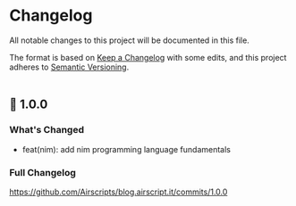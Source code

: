 # Changelog
All notable changes to this project will be documented in this file.  

The format is based on [Keep a Changelog](https://keepachangelog.com/en/1.0.0/) with some edits,
and this project adheres to [Semantic Versioning](https://semver.org/spec/v2.0.0.html).  
&nbsp;

## 🎉 1.0.0
### What's Changed
* feat(nim): add nim programming language fundamentals

### Full Changelog 
https://github.com/Airscripts/blog.airscript.it/commits/1.0.0